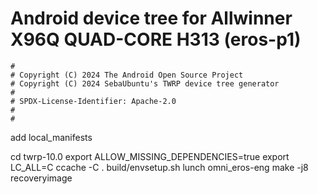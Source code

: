# Android device tree for Allwinner X96Q QUAD-CORE H313 (eros-p1)

```
#
# Copyright (C) 2024 The Android Open Source Project
# Copyright (C) 2024 SebaUbuntu's TWRP device tree generator
#
# SPDX-License-Identifier: Apache-2.0
#
#
```
add local_manifests
<project path="device/allwinner/eros-p1" name="frol82/twrp_device_allwinner_eros-p1" remote="github" revision="twrp-10" />
  
cd twrp-10.0
export ALLOW_MISSING_DEPENDENCIES=true
export LC_ALL=C
ccache -C
. build/envsetup.sh
lunch omni_eros-eng
make -j8 recoveryimage

```
